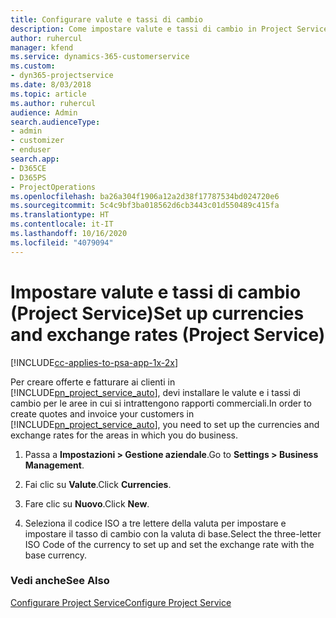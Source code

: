 ```yaml
---
title: Configurare valute e tassi di cambio
description: Come impostare valute e tassi di cambio in Project Service
author: ruhercul
manager: kfend
ms.service: dynamics-365-customerservice
ms.custom:
- dyn365-projectservice
ms.date: 8/03/2018
ms.topic: article
ms.author: ruhercul
audience: Admin
search.audienceType:
- admin
- customizer
- enduser
search.app:
- D365CE
- D365PS
- ProjectOperations
ms.openlocfilehash: ba26a304f1906a12a2d38f17787534bd024720e6
ms.sourcegitcommit: 5c4c9bf3ba018562d6cb3443c01d550489c415fa
ms.translationtype: HT
ms.contentlocale: it-IT
ms.lasthandoff: 10/16/2020
ms.locfileid: "4079094"
---
```

# <a name="set-up-currencies-and-exchange-rates-project-service"></a><span data-ttu-id="8aa13-103">Impostare valute e tassi di cambio (Project Service)</span><span class="sxs-lookup"><span data-stu-id="8aa13-103">Set up currencies and exchange rates (Project Service)</span></span>

[!INCLUDE[cc-applies-to-psa-app-1x-2x](../includes/cc-applies-to-psa-app-1x-2x.md)]

<span data-ttu-id="8aa13-104">Per creare offerte e fatturare ai clienti in [!INCLUDE[pn_project_service_auto](../includes/pn-project-service-auto.md)], devi installare le valute e i tassi di cambio per le aree in cui si intrattengono rapporti commerciali.</span><span class="sxs-lookup"><span data-stu-id="8aa13-104">In order to create quotes and invoice your customers in [!INCLUDE[pn_project_service_auto](../includes/pn-project-service-auto.md)], you need to set up the currencies and exchange rates for the areas in which you do business.</span></span>  
  
1.  <span data-ttu-id="8aa13-105">Passa a **Impostazioni > Gestione aziendale**.</span><span class="sxs-lookup"><span data-stu-id="8aa13-105">Go to **Settings > Business Management**.</span></span>  
  
2.  <span data-ttu-id="8aa13-106">Fai clic su **Valute**.</span><span class="sxs-lookup"><span data-stu-id="8aa13-106">Click **Currencies**.</span></span>  
  
3.  <span data-ttu-id="8aa13-107">Fare clic su **Nuovo**.</span><span class="sxs-lookup"><span data-stu-id="8aa13-107">Click **New**.</span></span>  
  
4.  <span data-ttu-id="8aa13-108">Seleziona il codice ISO a tre lettere della valuta per impostare e impostare il tasso di cambio con la valuta di base.</span><span class="sxs-lookup"><span data-stu-id="8aa13-108">Select the three-letter ISO Code of the currency to set up and set the exchange rate with the base currency.</span></span>  
  
### <a name="see-also"></a><span data-ttu-id="8aa13-109">Vedi anche</span><span class="sxs-lookup"><span data-stu-id="8aa13-109">See Also</span></span>  
 [<span data-ttu-id="8aa13-110">Configurare Project Service</span><span class="sxs-lookup"><span data-stu-id="8aa13-110">Configure Project Service</span></span>](../psa/configure.md)
